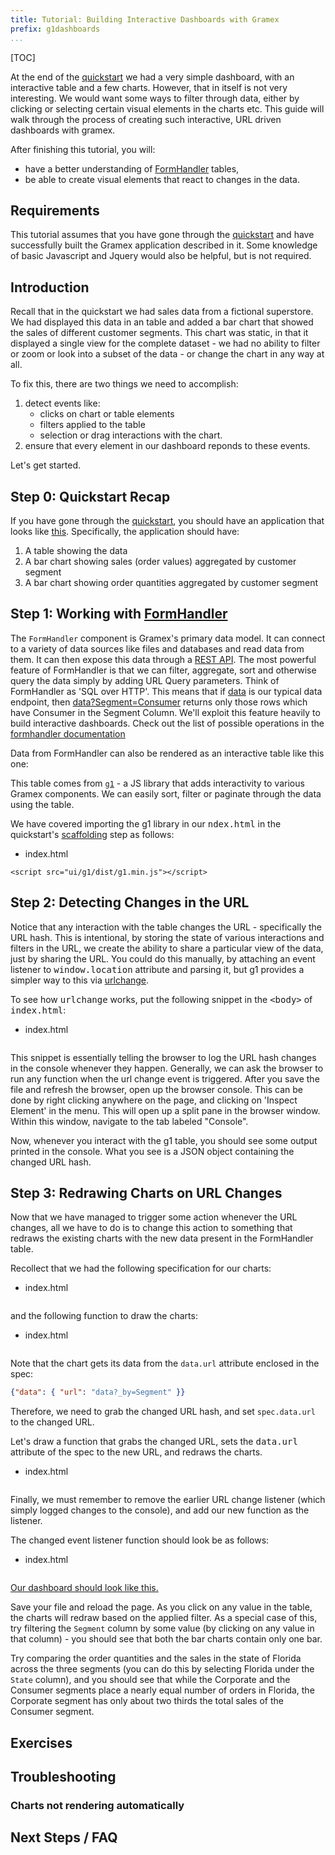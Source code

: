 ```yaml
---
title: Tutorial: Building Interactive Dashboards with Gramex
prefix: g1dashboards
...
```


[TOC]

At the end of the [quickstart](../../quickstart) we had a very simple dashboard, with an
interactive table and a few charts. However, that in itself is not very interesting. We would
want some ways to filter through data, either by clicking or selecting certain visual elements in
the charts etc. This guide will walk through the process of creating such interactive,
URL driven dashboards with gramex.

After finishing this tutorial, you will:

* have a better understanding of [FormHandler](../../formhandler/) tables,
* be able to create visual elements that react to changes in the data.

## Requirements

This tutorial assumes that you have gone through the [quickstart](../../quickstart)
and have successfully built the Gramex application described in it. Some knowledge of basic
Javascript and Jquery would also be helpful, but is not required.


## Introduction

Recall that in the quickstart we had sales data from a fictional superstore.
We had displayed this data in an table and added a bar chart that
showed the sales of different customer segments. This chart was static, in that it
displayed a single view for the complete dataset - we had no ability to filter or zoom or look
into a subset of the data - or change the chart in any way at all.

To fix this, there are two things we need to accomplish:

1. detect events like:
    * clicks on chart or table elements
    * filters applied to the table
    * selection or drag interactions with the chart.
2. ensure that every element in our dashboard reponds to these events.

Let's get started.


## Step 0: Quickstart Recap

If you have gone through the [quickstart](../../quickstart), you should have an
application that looks like [this](../../quickstart/index5.html). Specifically,
the application should have:

  1. A table showing the data
  2. A bar chart showing sales (order values) aggregated by customer segment
  3. A bar chart showing order quantities aggregated by customer segment


## Step 1: Working with [FormHandler](../../formhandler/)

The `FormHandler` component is Gramex's primary data model. It can connect to a
variety of data sources like files and databases and read data from them.
It can then expose this data through a [REST API](../../quickstart/#step-1-expose-the-data-through-a-rest-api).
The most powerful feature of FormHandler is that we can filter, aggregate, sort and
otherwise query the data simply by adding URL Query parameters.
Think of FormHandler as 'SQL over HTTP'. This means that if [data](../../quickstart/data)
is our typical data endpoint, then [data?Segment=Consumer](../../quickstart/data?Segment=Consumer)
returns only those rows which have Consumer in the Segment Column. We'll exploit this feature
heavily to build interactive dashboards. Check out the list of possible operations in the
[formhandler documentation](/formhandler/#formhandler-filters)

Data from FormHandler can also be rendered as an interactive table like this one:

<div class="formhandler" data-src="../../quickstart/data?_c=-Order%20ID&_c=-Sub-Category&_c=-Sales&_c=-Quantity&_c=-Ship%20Mode&_c=-Ship%20Date"></div>
<script>
  $('.formhandler').formhandler({pageSize: 5})
</script>

This table comes from [`g1`](https://npmjs.com/package/g1) - a JS
library that adds interactivity to various Gramex components.
We can easily sort, filter or paginate through the data using the table.

<div class="card shadow text-white bg-dark">
  <div class="card-body">
   <div class="card-text">
     <p>We have covered importing the g1 library in our <kbd>ndex.html</kbd> in the quickstart's <a href="../../quickstart/#step-2-laying-out-some-scaffolding">scaffolding</a> step as follows:</p>
     <ul class="nav nav-tabs">
       <li class="nav-item">
         <a class="nav-link active"><i class="fas fa-code"></i> <span class="text-monospace">index.html</span></a>
       </li>
     </ul>
     <pre><code class="language-html">&lt;script src="ui/g1/dist/g1.min.js"&gt;&lt;/script&gt;</code></pre>
   </div>
  </div>
</div>


## Step 2: Detecting Changes in the URL

Notice that any interaction with the table changes the URL - specifically the URL hash.
This is intentional, by storing the state of various interactions and filters in the URL, we
create the ability to share a particular view of the data, just by sharing the URL.
You could do this manually, by attaching an event listener to <kbd>window.location</kbd> attribute and parsing it,
but g1 provides a simpler way to this via [urlchange](https://code.gramener.com/cto/g1/blob/master/docs/urlchange.md).

<div class="card shadow text-white bg-dark">
  <div class="card-body">
   <div class="card-text">
     <p>To see how <kbd>urlchange</kbd> works, put the following snippet in the
     <kbd>&lt;body&gt;</kbd> of <kbd>index.html</kbd>:</p>
     <ul class="nav nav-tabs">
       <li class="nav-item">
         <a class="nav-link active"><i class="fas fa-code"></i> <span class="text-monospace">index.html</span></a>
       </li>
     </ul>
     <pre><code id="html1" class="language-html"></code></pre>
   </div>
  </div>
</div>
<script>$.get('snippets/urlchange.html').done((e) => {$('#html1').text(e)})</script>


This snippet is essentially telling the browser to log the URL hash changes in the console
whenever they happen. Generally, we can ask the browser to run any function when the url
change event is triggered.
After you save the file and refresh the browser, open up the browser console.
This can be done by right clicking anywhere on the page, and clicking on 'Inspect Element' in the menu.
This will open up a split pane in the browser window. Within this window, navigate to the tab
labeled "Console".

Now, whenever you interact with the g1 table, you should see some output printed in the console.
What you see is a JSON object containing the changed URL hash.


## Step 3: Redrawing Charts on URL Changes

Now that we have managed to trigger some action whenever the URL changes, all we have to do is
to change this action to something that redraws the existing charts with the new data present
in the FormHandler table.

<div class="card shadow text-white bg-dark">
  <div class="card-body">
   <div class="card-text">
     <p>Recollect that we had the following specification for our charts:</p>
     <ul class="nav nav-tabs">
       <li class="nav-item">
         <a class="nav-link active"><i class="fas fa-code"></i> <span class="text-monospace">index.html</span></a>
       </li>
     </ul>
     <pre><code id="chartspec" class="language-javascript"></code></pre>
     <p>and the following function to draw the charts:</p>
     <ul class="nav nav-tabs">
       <li class="nav-item">
         <a class="nav-link active"><i class="fas fa-code"></i> <span class="text-monospace">index.html</span></a>
       </li>
     </ul>
     <pre><code id="drawcharts" class="language-javascript"></code></pre>
   </div>
  </div>
</div>
<script>$.get('snippets/chartspec.js').done((e) => {$('#chartspec').text(e)})</script>
<script>$.get('snippets/render_charts.js').done((e) => {$('#drawcharts').text(e)})</script>

Note that the chart gets its data from the `data.url` attribute enclosed in the spec:

```json
{"data": { "url": "data?_by=Segment" }}
```

Therefore, we need to grab the changed URL hash, and set `spec.data.url` to the changed
URL.

<div class="card shadow text-white bg-dark">
  <div class="card-body">
   <div class="card-text">
     <p>Let's draw a function that grabs the changed URL, sets the <kbd>data.url</kbd> attribute of
     the spec to the new URL, and redraws the charts.</p>
     <ul class="nav nav-tabs">
       <li class="nav-item">
         <a class="nav-link active"><i class="fas fa-code"></i> <span class="text-monospace">index.html</span></a>
       </li>
     </ul>
     <pre><code id="drawurlchange" class="language-javascript"></code></pre>
   </div>
  </div>
</div>
<script>$.get('snippets/chart_urlchange.js').done((e) => {$('#drawurlchange').text(e)})</script>


Finally, we must remember to remove the earlier URL change listener (which simply logged changes
to the console), and add our new function as the listener.

<div class="card shadow text-white bg-dark">
  <div class="card-body">
   <div class="card-text">
     <p>The changed event listener function should look be as follows:</p>
     <ul class="nav nav-tabs">
       <li class="nav-item">
         <a class="nav-link active"><i class="fas fa-code"></i> <span class="text-monospace">index.html</span></a>
       </li>
     </ul>
     <pre><code id="urlchange_final" class="language-javascript"></code></pre>
   </div>
  </div>
</div>
<script>$.get('snippets/urlchange_final.js').done((e) => {$('#urlchange_final').text(e)})</script>

<a href="index1.html">
<p class="alert alert-info" role="alert"><i class="fa fa-eye fa-lg"></i> Our dashboard should look like this.</p>
</a>

Save your file and reload the page. As you click on any value in the table,
the charts will redraw based on the applied filter. As a special case of this, try filtering the
`Segment` column by some value (by clicking on any value in that column) - you should see that
both the bar charts contain only one bar.

Try comparing the order quantities and the sales in the state of Florida across the three segments
(you can do this by selecting Florida under the `State` column), and you should see that while the
Corporate and the Consumer segments place a nearly equal number of orders in Florida, the Corporate
segment has only about two thirds the total sales of the Consumer segment.

## Exercises


## Troubleshooting

### Charts not rendering automatically


## Next Steps / FAQ
